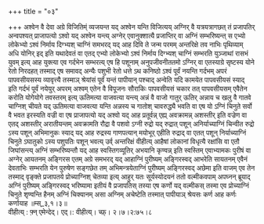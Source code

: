 +++
title = "०३"

+++
अश्वेन वै देवा अग्रे विजितिम्ं व्यजयन्त यद् अश्वेन यन्ति विजित्यय् अग्निर् वै यत्रयत्रागछत् तं प्रजापतिर् अन्वपश्यत् प्राजापत्यो ऽश्वो यद् अश्वेन यन्त्य् अग्नेर् एवानुक्शात्यै प्रजाप्तिर् वा अग्निं सम्भरिष्यन्त् स एभ्यो लोकेभ्यो ऽश्वं निर्माय दिग्भ्यश् चाग्निं समभरद् यद् आह दिवि ते जन्म परमम् अन्तरिक्षे तव नाभिः पृथिव्याम् अधि योनिर् इद् इति यथादेवतं वा एतद् एभ्यो लोकेभ्यो ऽश्वं निर्माय दिग्भ्यश् चाग्निं सम्भरति युञ्जाथां रासभं युवम् इत्य् आह युक्त्या एव गर्दभेन सम्भरत्य् एष हि पशूनाम् अनुपजीवनीततमो ऽग्निर् वा एतस्याग्रे सृष्टस्य योने रेतो निरदहत् तस्माद् एष समावद् अन्यैः पशुभी रेतो धत्ते ऽथ कनिष्ठो ऽश्वं पूर्वं नयन्ति गर्दभम् अपरं पापवसीयसस्य व्यावृत्त्यै तस्माञ् श्रेयांसं पूर्वं यन्तं पापीयान् पश्चाद् अन्वेति यदि कामयेत पापवसीयसं स्याद् इति गर्दभं पूर्वं नयेयुर् अपरम् अश्वम् एतेन वै विपूजनः सौराकिः पापवसीयसं चकार तत् पापवसीयसम् एवैतेन करोति योगेयोगे तवस्तरम् इत्य् ऊतिमत्या वाजवत्या यन्त्य् अन्नं वै वाजो गातुर् ऊतिर् अन्नाय च खलु वै गातवे चाग्निश् चीयते यद् ऊतिमत्या वाजवत्या यन्ति अन्नस्य च गातोश् चावरुद्ध्यै भवति वा एष यो ऽग्निं चिनुते सर्वो वै भवत इरस्यति वज्री वा एष प्राजापत्यो यद् अश्वो यद् आह प्रतूर्वन्न् एह्य् अवक्रामन्न् अशस्तीर् इति वज्रेण वा एतद् अशस्तीर् अरातीयन्तम् अवक्रामति रौद्रा वै पशवो ऽग्नी रुद्रो यद् रुद्रात् पशून् अनिर्याच्याग्निं चिन्वीत रुद्रो ऽस्य पशून् अभिमानुकः स्याद् यद् आह रुद्रस्य गाणपत्यान् मयोभूर् एहीति रुद्राद् वा एतत् पशून् निर्याच्याग्निं चिनुते ऽघातुको ऽस्य पशुपतिः पशून् भवत्य् उर्व् अन्तरिक्षं वीहीत्य् आहैषां लोकानां विधृत्यै रक्षांसि वा एतौ जिघांसन्त्य् अग्निं सम्भरिष्यन्तौ यद् आह स्वस्तिगव्यूतिर् अभयानि कृण्वन्न् इति स्वस्तिम् एवाभ्यामकः पुरीषं वा अग्नेर् आयतनम् अङ्गिरस एतम् अग्रे समभरद् यद् आहाग्निं पुरीष्यम् अङ्गिरस्वद् आभरेति सायतनम् एवैनं देवताभिः सम्भरति येन पुरुषेण सङ्गछेत तम् अभिमन्त्रयेताग्निं पुरीष्यम् अङ्गिरस्वद् अछेमा इति वाजम् एव तेन तस्माद् वृङ्क्ते प्रजापतये प्रोच्याग्निश् चेतव्या इत्य् आहुर् यतः सूर्यस्योदयनं ततो वल्मीकवपाम् अपघ्नन् ब्रूयाद् अग्निं पुरीष्यम् अङ्गिरस्वद् भरिष्यामा इतीयं वै प्रजापतिस् तस्या एष कर्णो यद् वल्मीकस् तस्मा एव प्रोच्याग्निं चिनुते शृण्वन्ति हैनम् अग्निं चिक्यानम् असा अग्निम् अचेष्टेति तस्मात् पापीयाञ् श्रेयसः कर्ण आह कर्णः कर्णायाह ॥म्स्_३,१।३॥  
वीहीत्य् : फ़्न् एमेन्देद्। एद्।: वीहीत्य्। च्फ़्। २।७।२:७५।८  
    
  
